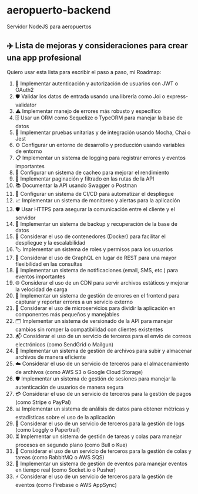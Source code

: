 # aeropuerto-backend

Servidor NodeJS para aeropuertos

## ✈️ Lista de mejoras y consideraciones para crear una app profesional

Quiero usar esta lista para escribir el paso a paso, mi Roadmap:

1. 🔐 Implementar autenticación y autorización de usuarios con JWT o OAuth2
2. 🛡️ Validar los datos de entrada usando una librería como Joi o express-validator
3. ⚠️ Implementar manejo de errores más robusto y específico
4. 🗄️ Usar un ORM como Sequelize o TypeORM para manejar la base de datos
5. 🧪 Implementar pruebas unitarias y de integración usando Mocha, Chai o Jest
6. ⚙️ Configurar un entorno de desarrollo y producción usando variables de entorno
7. 📋 Implementar un sistema de logging para registrar errores y eventos importantes
8. 🚀 Configurar un sistema de cacheo para mejorar el rendimiento
9. 📑 Implementar paginación y filtrado en las rutas de la API
10. 📚 Documentar la API usando Swagger o Postman
11. 🔄 Configurar un sistema de CI/CD para automatizar el despliegue
12. 📈 Implementar un sistema de monitoreo y alertas para la aplicación
13. 🛡️ Usar HTTPS para asegurar la comunicación entre el cliente y el servidor
14. 💾 Implementar un sistema de backup y recuperación de la base de datos
15. 🐳 Considerar el uso de contenedores (Docker) para facilitar el despliegue y la escalabilidad
16. 🏷️ Implementar un sistema de roles y permisos para los usuarios
17. 🔄 Considerar el uso de GraphQL en lugar de REST para una mayor flexibilidad en las consultas
18. 📣 Implementar un sistema de notificaciones (email, SMS, etc.) para eventos importantes
19. 🌐 Considerar el uso de un CDN para servir archivos estáticos y mejorar la velocidad de carga
20. 🐞 Implementar un sistema de gestión de errores en el frontend para capturar y reportar errores a un servicio externo
21. 🧩 Considerar el uso de microservicios para dividir la aplicación en componentes más pequeños y manejables
22. 🗂️ Implementar un sistema de versionado de la API para manejar cambios sin romper la compatibilidad con clientes existentes
23. 📬 Considerar el uso de un servicio de terceros para el envío de correos electrónicos (como SendGrid o Mailgun)
24. 📁 Implementar un sistema de gestión de archivos para subir y almacenar archivos de manera eficiente
25. ☁️ Considerar el uso de un servicio de terceros para el almacenamiento de archivos (como AWS S3 o Google Cloud Storage)
26. 🛡️ Implementar un sistema de gestión de sesiones para manejar la autenticación de usuarios de manera segura
27. 💳 Considerar el uso de un servicio de terceros para la gestión de pagos (como Stripe o PayPal)
28. 📊 Implementar un sistema de análisis de datos para obtener métricas y estadísticas sobre el uso de la aplicación
29. 📝 Considerar el uso de un servicio de terceros para la gestión de logs (como Loggly o Papertrail)
30. ⏳ Implementar un sistema de gestión de tareas y colas para manejar procesos en segundo plano (como Bull o Kue)
31. 📨 Considerar el uso de un servicio de terceros para la gestión de colas y tareas (como RabbitMQ o AWS SQS)
32. 🔔 Implementar un sistema de gestión de eventos para manejar eventos en tiempo real (como Socket.io o Pusher)
33. ⚡ Considerar el uso de un servicio de terceros para la gestión de eventos (como Firebase o AWS AppSync)